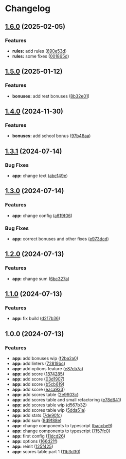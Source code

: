 # Changelog

## [1.6.0](https://github.com/furdzik/IF.DiceTable/compare/v1.5.0...v1.6.0) (2025-02-05)


### Features

* **rules:** add rules ([690e53d](https://github.com/furdzik/IF.DiceTable/commit/690e53d80b1041290a003df4e1627f21ceb0857f))
* **rules:** some fixes ([001865d](https://github.com/furdzik/IF.DiceTable/commit/001865d109783140762d7db2f08d77dcdf388941))

## [1.5.0](https://github.com/furdzik/IF.DiceTable/compare/v1.4.0...v1.5.0) (2025-01-12)


### Features

* **bonuses:** add rest bonuses ([8b32e01](https://github.com/furdzik/IF.DiceTable/commit/8b32e014baa36512e5acd9e70d1e250673c1f078))

## [1.4.0](https://github.com/furdzik/IF.DiceTable/compare/v1.3.1...v1.4.0) (2024-11-30)


### Features

* **bonuses:** add school bonus ([97b48aa](https://github.com/furdzik/IF.DiceTable/commit/97b48aaed9329a8502012fd452c9219f49f0c682))

## [1.3.1](https://github.com/furdzik/IF.DiceTable/compare/v1.3.0...v1.3.1) (2024-07-14)


### Bug Fixes

* **app:** change text ([abe149e](https://github.com/furdzik/IF.DiceTable/commit/abe149e389faec9e366dcfd72b95084785bbdd2c))

## [1.3.0](https://github.com/furdzik/IF.DiceTable/compare/v1.2.0...v1.3.0) (2024-07-14)


### Features

* **app:** change config ([a619f06](https://github.com/furdzik/IF.DiceTable/commit/a619f06e094b23e4fb95bd460fed97e43488aec2))


### Bug Fixes

* **app:** correct bonuses and other fixes ([e973dcd](https://github.com/furdzik/IF.DiceTable/commit/e973dcd2f62ca3ffac48bb4ae08a30f9fd8ebc7a))

## [1.2.0](https://github.com/furdzik/IF.DiceTable/compare/v1.1.0...v1.2.0) (2024-07-13)


### Features

* **app:** change sum ([6bc327a](https://github.com/furdzik/IF.DiceTable/commit/6bc327aba4f315dfb6a505d0bcda03a95846421b))

## [1.1.0](https://github.com/furdzik/IF.DiceTable/compare/v1.0.0...v1.1.0) (2024-07-13)


### Features

* **app:** fix build ([d217b36](https://github.com/furdzik/IF.DiceTable/commit/d217b366d718e4ed1bb4aeac30209ca21a3c3c9a))

## 1.0.0 (2024-07-13)


### Features

* **app:** add bonuses wip ([f2ba2a0](https://github.com/furdzik/IF.DiceTable/commit/f2ba2a0976d5a7e5206a0ca9341d55471c6270aa))
* **app:** add linters ([72819bc](https://github.com/furdzik/IF.DiceTable/commit/72819bc8e5e805e20a7b9b1c9c42a2d0681374c3))
* **app:** add options feature ([e87cb7a](https://github.com/furdzik/IF.DiceTable/commit/e87cb7aefd5c67c84d6ec180516264ac8a450a48))
* **app:** add score ([1874285](https://github.com/furdzik/IF.DiceTable/commit/1874285c16bbe8374a0e9f94ad3f2da111f3a2eb))
* **app:** add score ([03d1907](https://github.com/furdzik/IF.DiceTable/commit/03d1907d3ac17f26396144dc8c519a3f46e5acf7))
* **app:** add score ([b5cb619](https://github.com/furdzik/IF.DiceTable/commit/b5cb61934aea805b315edaf1ba377f0617b65ed9))
* **app:** add score ([eaca933](https://github.com/furdzik/IF.DiceTable/commit/eaca933c441225214c5eba0c01dc2ae0ab5e093b))
* **app:** add scores table ([2e9903c](https://github.com/furdzik/IF.DiceTable/commit/2e9903c42e6cf0d6334087a1925a473b09f941fd))
* **app:** add scores table and small refactoring ([e78d641](https://github.com/furdzik/IF.DiceTable/commit/e78d64104887ed4143c03ec4e687edd6b8bf9b56))
* **app:** add scores table wip ([d567b32](https://github.com/furdzik/IF.DiceTable/commit/d567b32dbcb3cc26690d62bede83a2ca8fb08e3f))
* **app:** add scores table wip ([5dda51a](https://github.com/furdzik/IF.DiceTable/commit/5dda51ac2800c3d3935e0902c64ab45274a6bb26))
* **app:** add stats ([7de90fc](https://github.com/furdzik/IF.DiceTable/commit/7de90fccb0ba33582e3c6e7b7bccb5948d9db0e6))
* **app:** add sum ([8d9f88e](https://github.com/furdzik/IF.DiceTable/commit/8d9f88e4db20592c11462689ff23bb66f0615746))
* **app:** change components to typescript ([baccbe9](https://github.com/furdzik/IF.DiceTable/commit/baccbe9b507e4262c77c7879dc82aa782777b8da))
* **app:** change components to typescript ([7f57fc0](https://github.com/furdzik/IF.DiceTable/commit/7f57fc0243c90eccc673a314d0bc4b9f0f6bed9d))
* **app:** first config ([11dcd26](https://github.com/furdzik/IF.DiceTable/commit/11dcd2676580c6501720e281be76e73094516bc4))
* **app:** options ([166d21f](https://github.com/furdzik/IF.DiceTable/commit/166d21f8025d1f74dd5c2748cf8451f8ad90667f))
* **app:** reinit ([125f425](https://github.com/furdzik/IF.DiceTable/commit/125f425c86423542ff1d09c906e28c5db124f4b1))
* **app:** scores table part 1 ([11b3d30](https://github.com/furdzik/IF.DiceTable/commit/11b3d30e23ad5df6c57e7429eba0518f656dd367))
